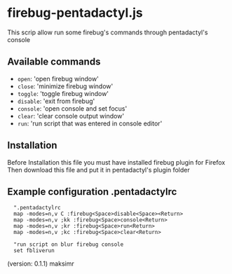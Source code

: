 firebug-pentadactyl.js
============

This scrip allow run some firebug's commands through
pentadactyl's console

Available commands
------------------

* `open`: 'open firebug window'
* `close`: 'minimize firebug window'
* `toggle`: 'toggle firebug window'
* `disable`: 'exit from firebug'
* `console`: 'open console and set focus'
* `clear`: 'clear console output window'
* `run`: 'run script that was entered in console editor'


Installation
------------

Before Installation this file you must have installed firebug plugin for Firefox
Then download this file and put it in pentadactyl's plugin folder


Example configuration .pentadactylrc
-------------

```vim
  ".pentadactylrc
  map -modes=n,v C :firebug<Space>disable<Space><Return>
  map -modes=n,v ;kk :firebug<Space>console<Return>
  map -modes=n,v ;kr :firebug<Space>run<Return>
  map -modes=n,v ;kc :firebug<Space>clear<Return>

  "run script on blur firebug console
  set fbliverun
```

(version: 0.1.1) maksimr
